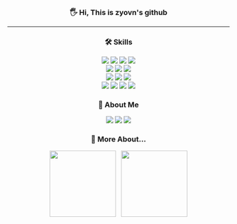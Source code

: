 <h3 align="center"> 🖐️ Hi, This is zyovn's github  </h3>
<hr>
<h3 align="center"> 🛠️ Skills </h3>
<p align="center">
  <img src="https://img.shields.io/badge/Python-white?style=flat&logo=Python&logoColor=#3776AB" />
  <img src="https://img.shields.io/badge/Java-007396?style=flat&logo=OpenJDK&logoColor=white" />
  <img src="https://img.shields.io/badge/C-00599C?style=flat&logo=c&logoColor=white" />
  <img src="https://img.shields.io/badge/C%2B%2B-00599C?style=flat&logo=c%2B%2B&logoColor=white" />
  <br>
  <img src="https://img.shields.io/badge/HTML5-E34F26?style=flat&logo=HTML5&logoColor=white" />
  <img src="https://img.shields.io/badge/CSS3-1572B6?style=flat&logo=CSS3&logoColor=white" />
  <img src="https://img.shields.io/badge/JavaScript-F7DF1E?style=flat&logo=JavaScript&logoColor=white" />
  <br>
  <img src="https://img.shields.io/badge/R-276DC3?style=flat&logo=r&logoColor=white"></a> 
  <img src="https://img.shields.io/badge/RStudio-75AADB?style=flate&logo=RStudio&logoColor=white"></a> 
  <img src="https://img.shields.io/badge/jupyter-2C2C32.svg?style=flat&logo=jupyter&logoColor=F37726"/> <br>
  <img src="https://img.shields.io/badge/Spring-6DB33F?style=flat&logo=Spring&logoColor=white" />
  <img src="https://img.shields.io/badge/SpringBoot-6DB33F?style=flat&logo=Springboot&logoColor=white" />
  <img src="https://img.shields.io/badge/MySQL-4479A1?style=flat&logo=MySQL&logoColor=white" />
  <img src="https://img.shields.io/badge/SQLite-07405E?style=flat&logo=sqlite&logoColor=white"></a>
</p>

<h3 align="center"> 🌊 About Me </h3>
<p align="center">
  <a href="https://velog.io/@nibgnoej"><img src="https://img.shields.io/badge/Velog-11B48A?style=flat&logo=Vimeo&logoColor=white&link=https://velog.io/@nibgnoej"/></a> 
  <a href="https://zyovn.notion.site/Joo-Jeong-bin-90644f9147814e4384b001de064c7db4?pvs=4"><img src="https://img.shields.io/badge/Notion-000000?style=flat&logo=Notion&logoColor=white"/></a>
  <a href="mailto:jeongbin0201@sookmyung.ac.kr"><img src="https://img.shields.io/badge/Mail-d14836?style=flat&logo=Gmail&logoColor=white" /></a>
</p>

<h3 align="center"> 🌱 More About... </h3>
<p align="center">
  <img height="150em" src="https://github-readme-stats.vercel.app/api?username=zyovn&show_icons=true&include_all_commits=true&theme=dark">
  &nbsp;
  <img height="150em" src="http://mazassumnida.wtf/api/generate_badge?boj=zyovn">
</p>
